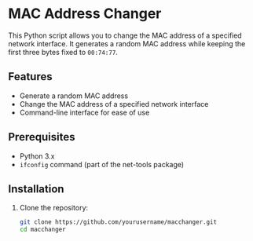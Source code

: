 # MAC Address Changer

This Python script allows you to change the MAC address of a specified network interface. It generates a random MAC address while keeping the first three bytes fixed to `00:74:77`.

## Features

- Generate a random MAC address
- Change the MAC address of a specified network interface
- Command-line interface for ease of use

## Prerequisites

- Python 3.x
- `ifconfig` command (part of the net-tools package)

## Installation

1. Clone the repository:
   ```bash
   git clone https://github.com/yourusername/macchanger.git
   cd macchanger

